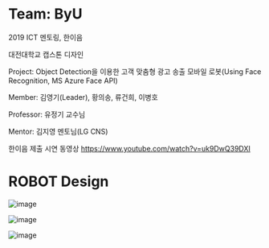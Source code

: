 # Team: ByU
2019 ICT 멘토링, 한이음

대전대학교 캡스톤 디자인

Project: Object Detection을 이용한 고객 맞춤형 광고 송출 모바일 로봇(Using Face Recognition, MS Azure Face API)

Member: 김영기(Leader), 황의송, 류건희, 이병호

Professor: 유정기 교수님

Mentor: 김지영 멘토님(LG CNS)

한이음 제출 시연 동영상
https://www.youtube.com/watch?v=uk9DwQ39DXI
#

# ROBOT Design
![image](https://user-images.githubusercontent.com/47591345/61575355-8c631280-ab05-11e9-90cc-bf82d24123f8.png)

![image](https://user-images.githubusercontent.com/47591345/61575357-8ec56c80-ab05-11e9-9171-4bb98a8593ec.png)

![image](https://user-images.githubusercontent.com/47591345/61575358-908f3000-ab05-11e9-9f82-68f0aa7aebd4.png)
 
